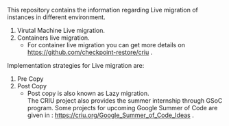 This repository contains the information regarding Live migration of instances in different environment. 

1. Virutal Machine Live migration. 
2. Containers live migration. 
    - For container live migration you can get more details on https://github.com/checkpoint-restore/criu .


Implementation strategies for Live migration are:
1. Pre Copy
2. Post Copy 
	- Post copy is also known as Lazy migration.   
The CRIU project also provides the summer internship through GSoC program. Some projects for upcoming Google Summer of Code are given in : https://criu.org/Google_Summer_of_Code_Ideas .  
